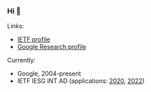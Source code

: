 ### Hi 🌱

<!--
**ekline/ekline** is a ✨ _special_ ✨ repository because its `README.md` (this file) appears on your GitHub profile.

Here are some ideas to get you started:

- 🔭 I’m currently working on ...
- 🌱 I’m currently learning ...
- 👯 I’m looking to collaborate on ...
- 🤔 I’m looking for help with ...
- 💬 Ask me about ...
- 📫 How to reach me: ...
- 😄 Pronouns: ...
- ⚡ Fun fact: ...
-->

Links:
  * [IETF profile](https://datatracker.ietf.org/person/Erik%20Kline)
  * [Google Research profile](https://research.google/people/ErikKline/)

Currently:
  * Google, 2004-present
  * IETF IESG INT AD (applications: [2020](./ietf_iesg_int_ad_2020_application.txt), [2022](./ietf_iesg_int_ad_2022_application.txt))
